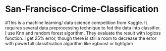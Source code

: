 # San-Francisco-Crime-Classification
#This is a machine learning/ data science competition from Kaggle. It requires several data preprocessing technique to fed the data into classifier. I use Knn and random forest algorithm. They evaluate the result with logloss function. I get 25% error, though there is still a room to decrease the error with powerfull classification algorithm like xgboost or lightgbm



